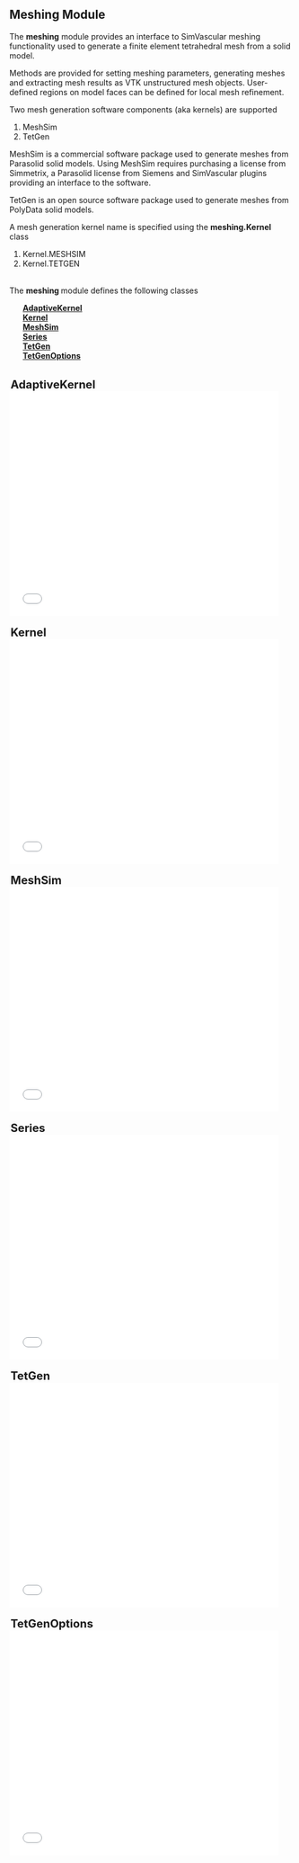 ## Meshing Module

The <b>meshing</b> module provides an interface to SimVascular meshing functionality used to generate a
finite element tetrahedral mesh from a solid model.

Methods are provided for setting meshing parameters, generating meshes and extracting mesh results as VTK
unstructured mesh objects. User-defined regions on model faces can be defined for local mesh refinement.

Two mesh generation software components (aka kernels) are supported

<ol style="list-style-type:number;">
   <li> MeshSim </li>
   <li> TetGen </li>
</ol>

MeshSim is a commercial software package used to generate meshes from Parasolid solid models.
Using MeshSim requires purchasing a license from Simmetrix, a Parasolid license from Siemens
and SimVascular plugins providing an interface to the software.

TetGen is an open source software package used to generate meshes from PolyData solid models.

A mesh generation kernel name is specified using the <b>meshing.Kernel</b> class

<ol style="list-style-type:number;">
   <li> Kernel.MESHSIM </li> 
   <li> Kernel.TETGEN </li> 
</ol>

<br>
The <b> meshing </b> module defines the following classes
<ul style="list-style-type:none;">
  <li> <b> <a href="#AdaptMeshingKernelClass"> AdaptiveKernel </a> </b> </li>
  <li> <b> <a href="#MeshingKernelClass"> Kernel </a> </b> </li>
  <li> <b> <a href="#MeshSimClass"> MeshSim </a> </b> </li>
  <li> <b> <a href="#MeshingSeriesClass"> Series </a> </b> </li>
  <li> <b> <a href="#TetGenClass"> TetGen </a> </b> </li>
  <li> <b> <a href="#TetGenOptionsClass"> TetGenOptions </a> </b> </li>
</ul>

<br>
<div id="AdaptMeshingKernelClass" class="PythonClassDiv" >
<legend style="font-size:20px; text-align:left"> <b> AdaptiveKernel </b> </legend>
<iframe src="/documentation/python_interface/modules/docs/meshing_AdaptiveKernel.html" style="background-color: #FFFFFF" frameborder="0" height="400" width="95%"> </iframe>
</div>

<br>
<div id="MeshingKernelClass" class="PythonClassDiv" >
<legend style="font-size:20px; text-align:left"> <b> Kernel </b> </legend>
<iframe src="/documentation/python_interface/modules/docs/meshing_Kernel.html" style="background-color: #FFFFFF" frameborder="0" height="400" width="95%"> </iframe>
</div>

<br>
<div id="MeshSimClass" class="PythonClassDiv" >
<legend style="font-size:20px; text-align:left"> <b> MeshSim </b> </legend>
<iframe src="/documentation/python_interface/modules/docs/meshing_MeshSim.html" style="background-color: #FFFFFF" frameborder="0" height="400" width="95%"> </iframe>
</div>

<br>
<div id="MeshingSeriesClass" class="PythonClassDiv" >
<legend style="font-size:20px; text-align:left"> <b> Series </b> </legend>
<iframe src="/documentation/python_interface/modules/docs/meshing_Series.html" style="background-color: #FFFFFF" frameborder="0" height="400" width="95%"> </iframe>
</div>

<br>
<div id="TetGenClass" class="PythonClassDiv" >
<legend style="font-size:20px; text-align:left"> <b> TetGen </b> </legend>
<iframe src="/documentation/python_interface/modules/docs/meshing_TetGen.html" style="background-color: #FFFFFF" frameborder="0" height="400" width="95%"> </iframe>
</div>

<br>
<div id="TetGenOptionsClass" class="PythonClassDiv" >
<legend style="font-size:20px; text-align:left"> <b> TetGenOptions </b> </legend>
<iframe src="/documentation/python_interface/modules/docs/meshing_TetGenOptions.html" style="background-color: #FFFFFF" frameborder="0" height="400" width="95%"> </iframe>
</div>
